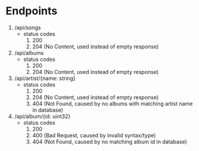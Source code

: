 # Endpoints

1. /api/songs
    * status codes
        1. 200
        2. 204 (No Content, used instead of empty response)
2. /api/albums
    * status codes
        1. 200
        2. 204 (No Content, used instead of empty response)
2. /api/artist/{name: string}
    * status codes
        1. 200
        2. 204 (No Content, used instead of empty response)
        3. 404 (Not Found, caused by no albums with matching artist name in database)
3. /api/album/{id: uint32}
    * status codes
        1. 200
        2. 400 (Bad Request, caused by invalid syntax/type)
        3. 404 (Not Found, caused by no matching album id in database)
